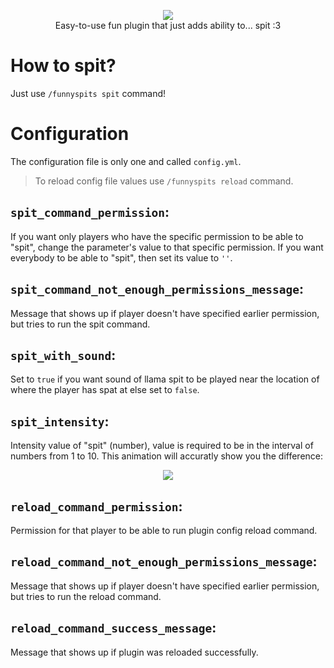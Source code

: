 <p align="center"><img src="./animation.gif" /><br>Easy-to-use fun plugin that just adds ability to... spit :3</p>

# How to spit?
Just use `/funnyspits spit` command!

# Configuration
The configuration file is only one and called `config.yml`.

> To reload config file values use `/funnyspits reload` command.

## `spit_command_permission`:
If you want only players who have the specific permission to be able to "spit", change the parameter's value to that specific permission. 
If you want everybody to be able to "spit", then set its value to `''`.

## `spit_command_not_enough_permissions_message`: 
Message that shows up if player doesn't have specified earlier permission, but tries to run the spit command.

## `spit_with_sound`:
Set to `true` if you want sound of llama spit to be played near the location of where the player has spat at else set to `false`.

## `spit_intensity`:
Intensity value of "spit" (number), value is required to be in the interval of numbers from 1 to 10. This animation will accuratly show you the difference:

<p align="center"><img src="./intensity_animation.gif" /> </p>

## `reload_command_permission`:
Permission for that player to be able to run plugin config reload command.

## `reload_command_not_enough_permissions_message`:
Message that shows up if player doesn't have specified earlier permission, but tries to run the reload command.

## `reload_command_success_message`:
Message that shows up if plugin was reloaded successfully.
